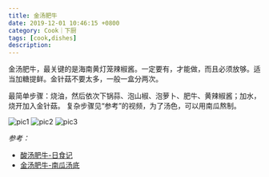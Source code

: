```yaml
---
title: 金汤肥牛
date: 2019-12-01 10:46:15 +0800
category: Cook｜下厨
tags: [cook,dishes]
description: 
---
```


金汤肥牛，最关键的是海南黄灯笼辣椒酱。一定要有，才能做，而且必须放够。适当加糖提鲜。金针菇不要太多，一般一盒分两次。

最简单步骤：烧油，然后依次下锅蒜、泡山椒、泡萝卜、肥牛、黄辣椒酱；加水，烧开加入金针菇。
复杂步骤见“参考”的视频，为了汤色，可以用南瓜熬制。

![pic1](https://chenxie-fun.oss-cn-shenzhen.aliyuncs.com/cook/golden_beef/pic1.jpeg)
![pic2](https://chenxie-fun.oss-cn-shenzhen.aliyuncs.com/cook/golden_beef/pic2.jpeg)
![pic3](https://chenxie-fun.oss-cn-shenzhen.aliyuncs.com/cook/golden_beef/pic3.jpeg)

*参考：*

* [酸汤肥牛-日食记](https://www.bilibili.com/video/av11560490?from=search&seid=18082350424074592167)
* [金汤肥牛-南瓜汤底](https://www.bilibili.com/video/av75752079?from=search&seid=18111512424295534343)